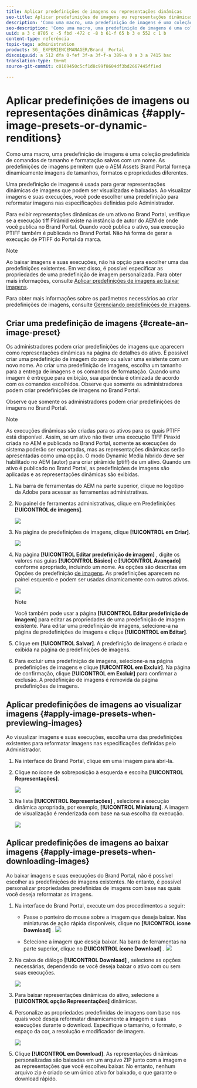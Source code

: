 ```yaml
---
title: Aplicar predefinições de imagens ou representações dinâmicas
seo-title: Aplicar predefinições de imagens ou representações dinâmicas
description: 'Como uma macro, uma predefinição de imagens é uma coleção predefinida de comandos de tamanho e formatação salvos com um nome. As predefinições de imagens permitem que o AEM Assets Brand Portal forneça dinamicamente imagens de tamanhos, formatos e propriedades diferentes. '
seo-description: 'Como uma macro, uma predefinição de imagens é uma coleção predefinida de comandos de tamanho e formatação salvos com um nome. As predefinições de imagens permitem que o AEM Assets Brand Portal forneça dinamicamente imagens de tamanhos, formatos e propriedades diferentes. '
uuid: a 3 c 8705 c -5 fbd -472 c -8 b 61-f 65 b 3 e 552 c 1 b
content-type: referência
topic-tags: administration
products: SG_ EXPERIENCEMANAGER/Brand_ Portal
discoiquuid: a 512 dfa 0-fef 3f-a 3f-f-a 389-a 0 a 3 a 7415 bac
translation-type: tm+mt
source-git-commit: c0169450c5cf1d8c99f8604df3bd2667445ff1ed

---
```



# Aplicar predefinições de imagens ou representações dinâmicas {#apply-image-presets-or-dynamic-renditions}

Como uma macro, uma predefinição de imagens é uma coleção predefinida de comandos de tamanho e formatação salvos com um nome. As predefinições de imagens permitem que o AEM Assets Brand Portal forneça dinamicamente imagens de tamanhos, formatos e propriedades diferentes.

Uma predefinição de imagens é usada para gerar representações dinâmicas de imagens que podem ser visualizadas e baixadas. Ao visualizar imagens e suas execuções, você pode escolher uma predefinição para reformatar imagens nas especificações definidas pelo Administrador.

Para exibir representações dinâmicas de um ativo no Brand Portal, verifique se a execução tiff Pirâmid existe na instância de autor do AEM de onde você publica no Brand Portal. Quando você publica o ativo, sua execução PTIFF também é publicada no Brand Portal. Não há forma de gerar a execução de PTIFF do Portal da marca.

>[!NOTE]
>
>Ao baixar imagens e suas execuções, não há opção para escolher uma das predefinições existentes. Em vez disso, é possível especificar as propriedades de uma predefinição de imagem personalizada. Para obter mais informações, consulte [Aplicar predefinições de imagens ao baixar imagens](../using/brand-portal-image-presets.md#main-pars-text-1403412644).

Para obter mais informações sobre os parâmetros necessários ao criar predefinições de imagens, consulte [Gerenciando predefinições de imagens](https://docs.adobe.com/docs/en/AEM/6-0/administer/integration/dynamic-media/image-presets.html).

## Criar uma predefinição de imagens {#create-an-image-preset}

Os administradores podem criar predefinições de imagens que aparecem como representações dinâmicas na página de detalhes do ativo. É possível criar uma predefinição de imagem do zero ou salvar uma existente com um novo nome. Ao criar uma predefinição de imagens, escolha um tamanho para a entrega de imagens e os comandos de formatação. Quando uma imagem é entregue para exibição, sua aparência é otimizada de acordo com os comandos escolhidos.
Observe que somente os administradores podem criar predefinições de imagens no Brand Portal.

Observe que somente os administradores podem criar predefinições de imagens no Brand Portal.

>[!NOTE]
>
>As execuções dinâmicas são criadas para os ativos para os quais PTIFF está disponível. Assim, se um ativo não tiver uma execução TIFF Piraxid criada no AEM e publicada no Brand Portal, somente as execuções do sistema poderão ser exportadas, mas as representações dinâmicas serão apresentadas como uma opção.
O modo Dynamic Media híbrido deve ser habilitado no AEM (autor) para criar pirâmide (ptiff) de um ativo. Quando um ativo é publicado no Brand Portal, as predefinições de imagens são aplicadas e as representações dinâmicas são exibidas.

1. Na barra de ferramentas do AEM na parte superior, clique no logotipo da Adobe para acessar as ferramentas administrativas.

2. No painel de ferramentas administrativas, clique em Predefinições **[!UICONTROL de imagens]**.

   ![](assets/admin-tools-panel-4.png)

3. Na página de predefinições de imagens, clique **[!UICONTROL em Criar]**.

   ![](assets/image_preset_homepage.png)

4. Na página **[!UICONTROL Editar predefinição de imagem]** , digite os valores nas guias **[!UICONTROL Básico]** e **[!UICONTROL Avançado]** conforme apropriado, incluindo um nome. As opções são descritas em Opções de predefinição [de imagens](https://docs.adobe.com/docs/en/AEM/6-0/administer/integration/dynamic-media/image-presets.html#Image%20preset%20options). As predefinições aparecem no painel esquerdo e podem ser usadas dinamicamente com outros ativos.

   ![](assets/image_preset_create.png)

   >[!NOTE]
   >
   >Você também pode usar a página **[!UICONTROL Editar predefinição de imagem]** para editar as propriedades de uma predefinição de imagem existente. Para editar uma predefinição de imagens, selecione-a na página de predefinições de imagens e clique **[!UICONTROL em Editar]**.

5. Clique em **[!UICONTROL Salvar]**. A predefinição de imagens é criada e exibida na página de predefinições de imagens.
6. Para excluir uma predefinição de imagens, selecione-a na página predefinições de imagens e clique **[!UICONTROL em Excluir]**. Na página de confirmação, clique **[!UICONTROL em Excluir]** para confirmar a exclusão. A predefinição de imagens é removida da página predefinições de imagens.

## Aplicar predefinições de imagens ao visualizar imagens {#apply-image-presets-when-previewing-images}

Ao visualizar imagens e suas execuções, escolha uma das predefinições existentes para reformatar imagens nas especificações definidas pelo Administrador.

1. Na interface do Brand Portal, clique em uma imagem para abri-la.
2. Clique no ícone de sobreposição à esquerda e escolha **[!UICONTROL Representações]**.

   ![](assets/image-preset-previewrenditions.png)

3. Na lista **[!UICONTROL Representações]** , selecione a execução dinâmica apropriada, por exemplo, **[!UICONTROL Miniatura]**. A imagem de visualização é renderizada com base na sua escolha da execução.

   ![](assets/image-preset-previewrenditionthumbnail.png)

## Aplicar predefinições de imagens ao baixar imagens {#apply-image-presets-when-downloading-images}

Ao baixar imagens e suas execuções do Brand Portal, não é possível escolher as predefinições de imagens existentes. No entanto, é possível personalizar propriedades predefinidas de imagens com base nas quais você deseja reformatar as imagens.

1. Na interface do Brand Portal, execute um dos procedimentos a seguir:

   * Passe o ponteiro do mouse sobre a imagem que deseja baixar. Nas miniaturas de ação rápida disponíveis, clique no **[!UICONTROL ícone Download]** .
   ![](assets/downloadsingleasset.png)

   * Selecione a imagem que deseja baixar. Na barra de ferramentas na parte superior, clique no **[!UICONTROL ícone Download]** .
   ![](assets/downloadassets.png)

2. Na caixa de diálogo **[!UICONTROL Download]** , selecione as opções necessárias, dependendo se você deseja baixar o ativo com ou sem suas execuções.

   ![](assets/donload-assets-dialog.png)

3. Para baixar representações dinâmicas do ativo, selecione a **[!UICONTROL opção Representações]** dinâmicas.
4. Personalize as propriedades predefinidas de imagens com base nos quais você deseja reformatar dinamicamente a imagem e suas execuções durante o download. Especifique o tamanho, o formato, o espaço da cor, a resolução e modificador de imagem.

   ![](assets/dynamicrenditions.png)

5. Clique **[!UICONTROL em Download]**. As representações dinâmicas personalizadas são baixadas em um arquivo ZIP junto com a imagem e as representações que você escolheu baixar. No entanto, nenhum arquivo zip é criado se um único ativo for baixado, o que garante o download rápido.
